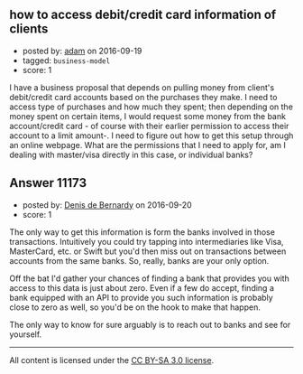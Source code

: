 ## how to access debit/credit card information of clients

- posted by: [adam](https://stackexchange.com/users/251482/adam) on 2016-09-19
- tagged: `business-model`
- score: 1

I have a business proposal that depends on pulling money from client's debit/credit card accounts based on the purchases they make.
I need to access type of purchases and how much they spent; then depending on the money spent on certain items, I would request some money from the bank account/credit card - of course with their earlier permission to access their account to a limit amount-.
I need to figure out how to get this setup through an online webpage. What are the permissions that I need to apply for, am I dealing with master/visa directly in this case, or individual banks? 



## Answer 11173

- posted by: [Denis de Bernardy](https://stackexchange.com/users/182468/denis-de-bernardy) on 2016-09-20
- score: 1

The only way to get this information is form the banks involved in those transactions. Intuitively you could try tapping into intermediaries like Visa, MasterCard, etc. or Swift but you'd then miss out on transactions between accounts from the same banks. So, really, banks are your only option.

Off the bat I'd gather your chances of finding a bank that provides you with access to this data is just about zero. Even if a few do accept, finding a bank equipped with an API to provide you such information is probably close to zero as well, so you'd be on the hook to make that happen.

The only way to know for sure arguably is to reach out to banks and see for yourself.



---

All content is licensed under the [CC BY-SA 3.0 license](https://creativecommons.org/licenses/by-sa/3.0/).
